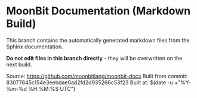 # MoonBit Documentation (Markdown Build)

This branch contains the automatically generated markdown files from the Sphinx documentation.

**Do not edit files in this branch directly** - they will be overwritten on the next build.

Source: https://github.com/moonbitlang/moonbit-docs
Built from commit: 83077645c154e3eebdae0ad2fd2d935266c53f23
Built at: $(date -u +"%Y-%m-%d %H:%M:%S UTC")
